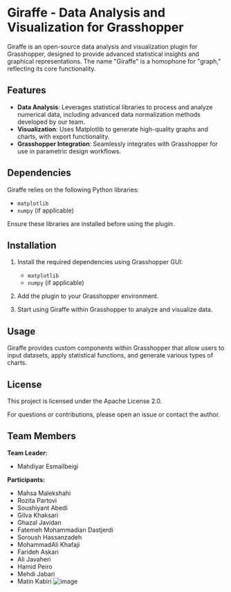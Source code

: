 # Giraffe - Data Analysis and Visualization for Grasshopper

Giraffe is an open-source data analysis and visualization plugin for Grasshopper, designed to provide advanced statistical insights and graphical representations. The name "Giraffe" is a homophone for "graph," reflecting its core functionality.

## Features

- **Data Analysis**: Leverages statistical libraries to process and analyze numerical data, including advanced data normalization methods developed by our team.
- **Visualization**: Uses Matplotlib to generate high-quality graphs and charts, with export functionality.
- **Grasshopper Integration**: Seamlessly integrates with Grasshopper for use in parametric design workflows.

## Dependencies

Giraffe relies on the following Python libraries:

- `matplotlib`
- `numpy` (if applicable)

Ensure these libraries are installed before using the plugin.

## Installation

1. Install the required dependencies using Grasshopper GUI:
   
   - `matplotlib`
   - `numpy` (if applicable)

2. Add the plugin to your Grasshopper environment.
3. Start using Giraffe within Grasshopper to analyze and visualize data.

## Usage

Giraffe provides custom components within Grasshopper that allow users to input datasets, apply statistical functions, and generate various types of charts.

## License

This project is licensed under the Apache License 2.0.

For questions or contributions, please open an issue or contact the author.

## Team Members

**Team Leader:**
- Mahdiyar Esmailbeigi

**Participants:**
- Mahsa Malekshahi
- Rozita Partovi
- Soushiyant Abedi
- Gilva Khaksari
- Ghazal Javidan
- Fatemeh Mohammadian Dastjerdi
- Soroush Hassanzadeh
- MohammadAli Khafaji
- Farideh Askari
- Ali Javaheri
- Hamid Peiro
- Mehdi Jabari
- Matin Kabiri
  ![image](https://github.com/user-attachments/assets/2ebfffde-73bd-4dd5-8cc8-4ddf9b566065)
